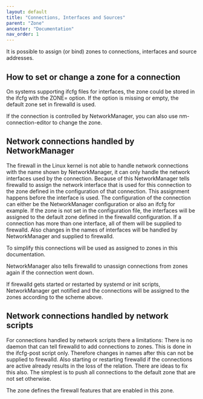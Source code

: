 ```yaml
---
layout: default
title: "Connections, Interfaces and Sources"
parent: "Zone"
ancestor: "Documentation"
nav_order: 1
---
```


It is possible to assign (or bind) zones to connections, interfaces and source addresses.

## How to set or change a zone for a connection

On systems supporting ifcfg files for interfaces, the zone could be stored in the ifcfg with the ZONE= option. If the option is missing or empty, the default zone set in firewalld is used.

If the connection is controlled by NetworkManager, you can also use nm-connection-editor to change the zone.

## Network connections handled by NetworkManager

The firewall in the Linux kernel is not able to handle network connections with the name shown by NetworkManager, it can only handle the network interfaces used by the connection. Because of this NetworkManager tells firewalld to assign the network interface that is used for this connection to the zone defined in the configuration of that connection. This assignment happens before the interface is used. The configuration of the connection can either be the NetworkManager configuration or also an ifcfg for example. If the zone is not set in the configuration file, the interfaces will be assigned to the default zone defined in the firewalld configuration. If a connection has more than one interface, all of them will be supplied to firewalld. Also changes in the names of interfaces will be handled by NetworkManager and supplied to firewalld.

To simplify this connections will be used as assigned to zones in this documentation.

NetworkManager also tells firewalld to unassign connections from zones again if the connection went down.

If firewalld gets started or restarted by systemd or init scripts, NetworkManager get notified and the connections will be assigned to the zones according to the scheme above.

## Network connections handled by network scripts

For connections handled by network scripts there a limitations: There is no daemon that can tell firewalld to add connections to zones. This is done in the ifcfg-post script only. Therefore changes in names after this can not be supplied to firewalld. Also starting or restarting firewalld if the connections are active already results in the loss of the relation. There are ideas to fix this also. The simplest is to push all connections to the default zone that are not set otherwise.

The zone defines the firewall features that are enabled in this zone.
